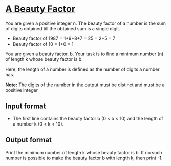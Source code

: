 # [A Beauty Factor][link]

You are given a positive integer n. The beauty factor of a number is the sum of digits obtained till the obtained sum is a single digit.

- Beauty factor of 1987 = 1+9+8+7 = 25 = 2+5 = 7
- Beauty factor of 10 = 1+0 = 1

You are given a beauty factor, b. Your task is to find a minimum number (n) of length k whose beauty factor is b.

Here, the length of a number is defined as the number of digits a number has.

**Note:** The digits of the number in the output must be distinct and must be a positive integer

## Input format

- The first line contains the beauty factor b (0 < b < 10) and the length of a number k (0 < k < 10).

## Output format

Print the minimum number of length k whose beauty factor is b. If no such number is possible to make the beauty factor b with length k, then print -1.

[link]: https://www.hackerearth.com/practice/basic-programming/implementation/basics-of-implementation/practice-problems/algorithm/beauty-factor-bab8f334/

